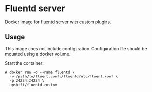 # Fluentd server

Docker image for fluentd server with custom plugins.

## Usage

This image does not include configuration. Configuration file should be mounted using a docker volume.

Start the container:

```console
# docker run -d --name fluentd \
  -v /path/to/fluent.conf:/fluentd/etc/fluent.conf \
  -p 24224:24224 \
  upshift/fluentd-custom
```

